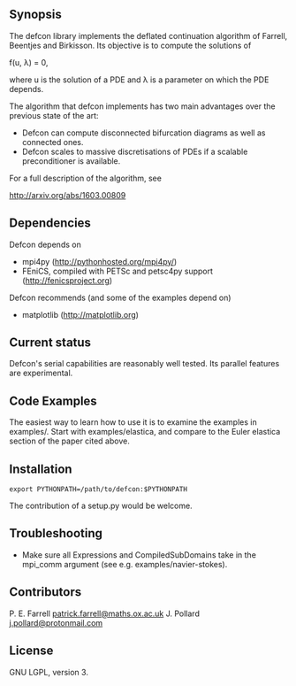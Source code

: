 ## Synopsis

The defcon library implements the deflated continuation algorithm of
Farrell, Beentjes and Birkisson. Its objective is to compute the
solutions of

f(u, λ) = 0,

where u is the solution of a PDE and λ is a parameter on which the PDE
depends.

The algorithm that defcon implements has two main advantages over the
previous state of the art:

* Defcon can compute disconnected bifurcation diagrams as well as connected ones.
* Defcon scales to massive discretisations of PDEs if a scalable preconditioner is available.

For a full description of the algorithm, see

http://arxiv.org/abs/1603.00809

## Dependencies

Defcon depends on

* mpi4py (http://pythonhosted.org/mpi4py/)
* FEniCS, compiled with PETSc and petsc4py support (http://fenicsproject.org)

Defcon recommends (and some of the examples depend on)

* matplotlib (http://matplotlib.org)

## Current status

Defcon's serial capabilities are reasonably well tested. Its parallel features are
experimental.

## Code Examples

The easiest way to learn how to use it is to examine the examples
in examples/. Start with examples/elastica, and compare to the Euler
elastica section of the paper cited above.

## Installation

    export PYTHONPATH=/path/to/defcon:$PYTHONPATH

The contribution of a setup.py would be welcome.

## Troubleshooting

* Make sure all Expressions and CompiledSubDomains take in the mpi_comm argument (see e.g. examples/navier-stokes).

## Contributors

P. E. Farrell <patrick.farrell@maths.ox.ac.uk>
J. Pollard <j.pollard@protonmail.com>

## License

GNU LGPL, version 3.
